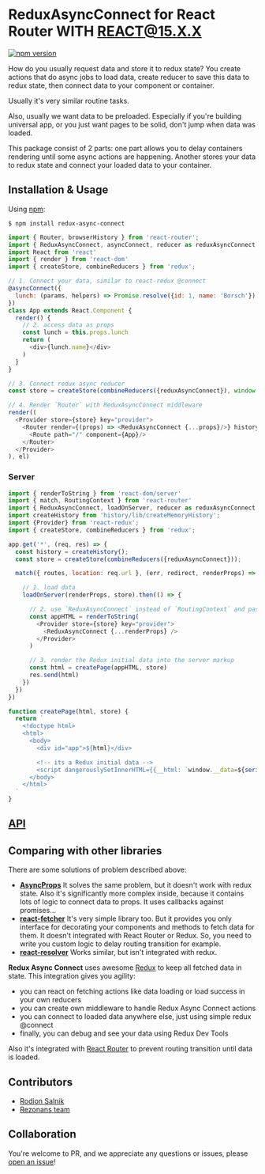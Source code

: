 ReduxAsyncConnect for React Router WITH REACT@15.X.X
============
[![npm version](https://img.shields.io/npm/v/redux-async-connect.svg?style=flat-square)](https://www.npmjs.com/package/redux-async-connect)

How do you usually request data and store it to redux state?
You create actions that do async jobs to load data, create reducer to save this data to redux state, 
then connect data to your component or container.

Usually it's very similar routine tasks.

Also, usually we want data to be preloaded. Especially if you're building universal app, 
or you just want pages to be solid, don't jump when data was loaded.

This package consist of 2 parts: one part allows you to delay containers rendering until some async actions are happening.
Another stores your data to redux state and connect your loaded data to your container.

## Installation & Usage

Using [npm](https://www.npmjs.com/):

    $ npm install redux-async-connect

```js
import { Router, browserHistory } from 'react-router';
import { ReduxAsyncConnect, asyncConnect, reducer as reduxAsyncConnect } from 'redux-async-connect'
import React from 'react'
import { render } from 'react-dom'
import { createStore, combineReducers } from 'redux';

// 1. Connect your data, similar to react-redux @connect
@asyncConnect({
  lunch: (params, helpers) => Promise.resolve({id: 1, name: 'Borsch'})
})
class App extends React.Component {
  render() {
    // 2. access data as props
    const lunch = this.props.lunch
    return (
      <div>{lunch.name}</div>
    )
  }
}

// 3. Connect redux async reducer
const store = createStore(combineReducers({reduxAsyncConnect}), window.__data);

// 4. Render `Router` with ReduxAsyncConnect middleware
render((
  <Provider store={store} key="provider">
    <Router render={(props) => <ReduxAsyncConnect {...props}/>} history={browserHistory}>
      <Route path="/" component={App}/>
    </Router>
  </Provider>
), el)
```

### Server

```js
import { renderToString } from 'react-dom/server'
import { match, RoutingContext } from 'react-router'
import { ReduxAsyncConnect, loadOnServer, reducer as reduxAsyncConnect } from 'redux-async-connect'
import createHistory from 'history/lib/createMemoryHistory';
import {Provider} from 'react-redux';
import { createStore, combineReducers } from 'redux';

app.get('*', (req, res) => {
  const history = createHistory();
  const store = createStore(combineReducers({reduxAsyncConnect}));

  match({ routes, location: req.url }, (err, redirect, renderProps) => {

    // 1. load data
    loadOnServer(renderProps, store).then(() => {

      // 2. use `ReduxAsyncConnect` instead of `RoutingContext` and pass it `renderProps`
      const appHTML = renderToString(
        <Provider store={store} key="provider">
          <ReduxAsyncConnect {...renderProps} />
        </Provider>
      )

      // 3. render the Redux initial data into the server markup
      const html = createPage(appHTML, store)
      res.send(html)
    })
  })
})

function createPage(html, store) {
  return `
    <!doctype html>
    <html>
      <body>
        <div id="app">${html}</div>

        <!-- its a Redux initial data -->
        <script dangerouslySetInnerHTML={{__html: `window.__data=${serialize(store.getState())};`}} charSet="UTF-8"/>
      </body>
    </html>
  `
}
```

## [API](/docs/API.MD)

## Comparing with other libraries

There are some solutions of problem described above:

- [**AsyncProps**](https://github.com/rackt/async-props)
  It solves the same problem, but it doesn't work with redux state. Also it's significantly more complex inside, 
  because it contains lots of logic to connect data to props.
  It uses callbacks against promises... 
- [**react-fetcher**](https://github.com/markdalgleish/react-fetcher)
  It's very simple library too. But it provides you only interface for decorating your components and methods 
  to fetch data for them. It doesn't integrated with React Router or Redux. So, you need to write you custom logic
  to delay routing transition for example.
- [**react-resolver**](https://github.com/ericclemmons/react-resolver)
  Works similar, but isn't integrated with redux. 

**Redux Async Connect** uses awesome [Redux](https://github.com/rackt/redux) to keep all fetched data in state.
This integration gives you agility: 

- you can react on fetching actions like data loading or load success in your own reducers
- you can create own middleware to handle Redux Async Connect actions
- you can connect to loaded data anywhere else, just using simple redux @connect
- finally, you can debug and see your data using Redux Dev Tools

Also it's integrated with [React Router](https://github.com/rackt/react-router) to prevent routing transition 
until data is loaded.

## Contributors
- [Rodion Salnik](https://github.com/sars)
- [Rezonans team](https://github.com/Rezonans)

## Collaboration
You're welcome to PR, and we appreciate any questions or issues, please [open an issue](https://github.com/Rezonans/redux-async-connect/issues)!
